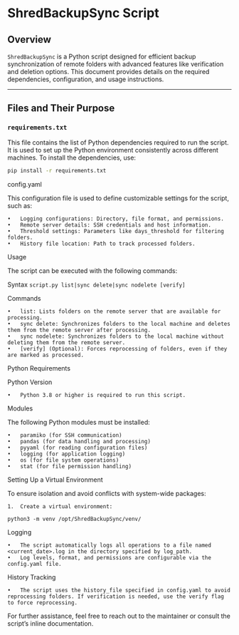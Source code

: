 # ShredBackupSync Script

## Overview
`ShredBackupSync` is a Python script designed for efficient backup synchronization of remote folders with advanced features like verification and deletion options. This document provides details on the required dependencies, configuration, and usage instructions.

---

## Files and Their Purpose

### `requirements.txt`
This file contains the list of Python dependencies required to run the script. It is used to set up the Python environment consistently across different machines. To install the dependencies, use:

```bash
pip install -r requirements.txt
```
config.yaml

This configuration file is used to define customizable settings for the script, such as:

	•	Logging configurations: Directory, file format, and permissions.
	•	Remote server details: SSH credentials and host information.
	•	Threshold settings: Parameters like days_threshold for filtering folders.
	•	History file location: Path to track processed folders.


 Usage

The script can be executed with the following commands:

Syntax
```script.py list|sync delete|sync nodelete [verify]```

Commands

	•	list: Lists folders on the remote server that are available for processing.
	•	sync delete: Synchronizes folders to the local machine and deletes them from the remote server after processing.
	•	sync nodelete: Synchronizes folders to the local machine without deleting them from the remote server.
	•	[verify] (Optional): Forces reprocessing of folders, even if they are marked as processed.

Python Requirements

Python Version

	•	Python 3.8 or higher is required to run this script.

Modules

The following Python modules must be installed:

	•	paramiko (for SSH communication)
	•	pandas (for data handling and processing)
	•	pyyaml (for reading configuration files)
	•	logging (for application logging)
	•	os (for file system operations)
	•	stat (for file permission handling)


 Setting Up a Virtual Environment

To ensure isolation and avoid conflicts with system-wide packages:

	1.	Create a virtual environment:
 
 ```python3 -m venv /opt/ShredBackupSync/venv/```

 Logging

	•	The script automatically logs all operations to a file named <current_date>.log in the directory specified by log_path.
	•	Log levels, format, and permissions are configurable via the config.yaml file.

History Tracking

	•	The script uses the history_file specified in config.yaml to avoid reprocessing folders. If verification is needed, use the verify flag to force reprocessing.

For further assistance, feel free to reach out to the maintainer or consult the script’s inline documentation.
 
 
